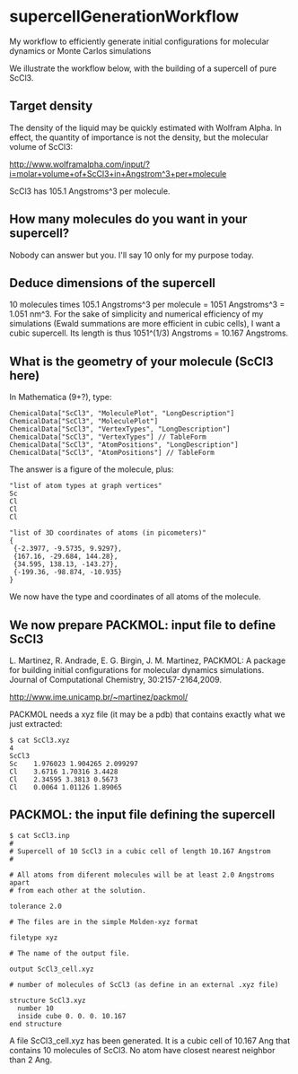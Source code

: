 supercellGenerationWorkflow
===========================

My workflow to efficiently generate initial configurations for molecular dynamics or Monte Carlos simulations


We illustrate the workflow below, with the building of a supercell of pure ScCl3.

## Target density
The density of the liquid may be quickly estimated with Wolfram Alpha. In effect, the quantity of importance is not the density, but the molecular volume of ScCl3:

http://www.wolframalpha.com/input/?i=molar+volume+of+ScCl3+in+Angstrom^3+per+molecule

ScCl3 has 105.1 Angstroms^3 per molecule.

## How many molecules do you want in your supercell?
Nobody can answer but you. I'll say 10 only for my purpose today.

## Deduce dimensions of the supercell

10 molecules times 105.1 Angstroms^3 per molecule = 1051 Angstroms^3 = 1.051 nm^3. For the sake of simplicity and numerical efficiency of my simulations (Ewald summations are more efficient in cubic cells), I want a cubic supercell. Its length is thus 1051^(1/3) Angstroms = 10.167 Angstroms.

## What is the geometry of your molecule (ScCl3 here)

In Mathematica (9+?), type:
```
ChemicalData["ScCl3", "MoleculePlot", "LongDescription"]
ChemicalData["ScCl3", "MoleculePlot"]
ChemicalData["ScCl3", "VertexTypes", "LongDescription"]
ChemicalData["ScCl3", "VertexTypes"] // TableForm
ChemicalData["ScCl3", "AtomPositions", "LongDescription"]
ChemicalData["ScCl3", "AtomPositions"] // TableForm
```

The answer is a figure of the molecule, plus:
```
"list of atom types at graph vertices"
Sc
Cl
Cl
Cl

"list of 3D coordinates of atoms (in picometers)"
{
 {-2.3977, -9.5735, 9.9297},
 {167.16, -29.684, 144.28},
 {34.595, 138.13, -143.27},
 {-199.36, -98.874, -10.935}
}
```

We now have the type and coordinates of all atoms of the molecule.

## We now prepare PACKMOL: input file to define ScCl3

L. Martinez, R. Andrade, E. G. Birgin, J. M. Martinez, 
PACKMOL: A package for building initial configurations for molecular dynamics simulations. 
Journal of Computational Chemistry, 30:2157-2164,2009.


http://www.ime.unicamp.br/~martinez/packmol/

PACKMOL needs a xyz file (it may be a pdb) that contains exactly what we just extracted:
```
$ cat ScCl3.xyz
4
ScCl3
Sc    1.976023 1.904265 2.099297
Cl    3.6716 1.70316 3.4428   
Cl    2.34595 3.3813 0.5673
Cl    0.0064 1.01126 1.89065
```

## PACKMOL: the input file defining the supercell

```
$ cat ScCl3.inp
#
# Supercell of 10 ScCl3 in a cubic cell of length 10.167 Angstrom
#

# All atoms from diferent molecules will be at least 2.0 Angstroms apart
# from each other at the solution.

tolerance 2.0

# The files are in the simple Molden-xyz format

filetype xyz

# The name of the output file.

output ScCl3_cell.xyz

# number of molecules of ScCl3 (as define in an external .xyz file)

structure ScCl3.xyz 
  number 10 
  inside cube 0. 0. 0. 10.167
end structure
```

A file ScCl3_cell.xyz has been generated. It is a cubic cell of 10.167 Ang that contains 10 molecules of ScCl3.
No atom have closest nearest neighbor than 2 Ang.

